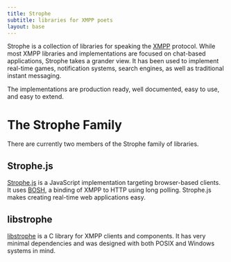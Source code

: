 ```yaml
---
title: Strophe
subtitle: libraries for XMPP poets
layout: base
---
```


Strophe is a collection of libraries for speaking the
[XMPP](http://xmpp.org) protocol. While most XMPP libraries and
implementations are focused on chat-based applications, Strophe takes
a grander view. It has been used to implement real-time games,
notification systems, search engines, as well as traditional instant
messaging.

The implementations are production ready, well documented, easy to
use, and easy to extend.

# The Strophe Family

There are currently two members of the Strophe family of libraries.

## Strophe.js

[Strophe.js](http://strophe.im/strophejs) is a JavaScript
implementation targeting browser-based clients. It uses
[BOSH](http://xmpp.org/about-xmpp/technology-overview/bosh/), a
binding of XMPP to HTTP using long polling. Strophe.js makes creating
real-time web applications easy.

## libstrophe

[libstrophe](http://strophe.im/libstrophe) is a C library for XMPP
clients and components. It has very minimal dependencies and was
designed with both POSIX and Windows systems in mind.

